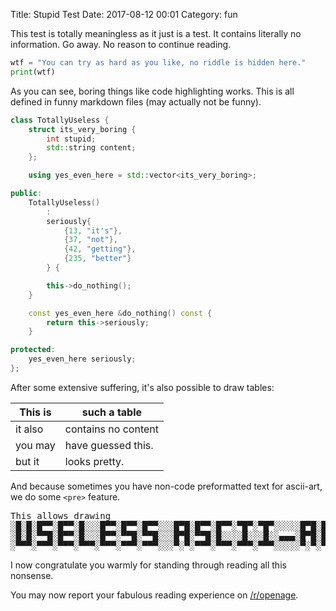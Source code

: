 Title: Stupid Test
Date: 2017-08-12 00:01
Category: fun

This test is totally meaningless as it just is a test.
It contains literally no information. Go away. No reason to continue reading.

``` python
wtf = "You can try as hard as you like, no riddle is hidden here."
print(wtf)
```

As you can see, boring things like code highlighting works.
This is all defined in funny markdown files (may actually not be funny).

``` c++
class TotallyUseless {
    struct its_very_boring {
        int stupid;
        std::string content;
    };

    using yes_even_here = std::vector<its_very_boring>;

public:
    TotallyUseless()
        :
        seriously{
            {13, "it's"},
            {37, "not"},
            {42, "getting"},
            {235, "better"}
        } {

        this->do_nothing();
    }

    const yes_even_here &do_nothing() const {
        return this->seriously;
    }

protected:
    yes_even_here seriously;
};
```


After some extensive suffering, it's also possible to draw tables:

This is | such a table
--------|-------------
it also | contains no content
you may | have guessed this.
but it  | looks pretty.

And because sometimes you have non-code preformatted text for ascii-art,
we do some `<pre>` feature.

<pre>
This allows drawing
░█░█░█▀▀░█▀▀░█░░░█▀▀░█▀▀░█▀▀░░░█▀█░█▀▀░█▀▀░▀█▀░▀█▀░░░░░█▀█░█▀▄░▀█▀░█
░█░█░▀▀█░█▀▀░█░░░█▀▀░▀▀█░▀▀█░░░█▀█░▀▀█░█░░░░█░░░█░░▄▄▄░█▀█░█▀▄░░█░░▀
░▀▀▀░▀▀▀░▀▀▀░▀▀▀░▀▀▀░▀▀▀░▀▀▀░░░▀░▀░▀▀▀░▀▀▀░▀▀▀░▀▀▀░░░░░▀░▀░▀░▀░░▀░░▀
</pre>

I now congratulate you warmly for standing through reading all this nonsense.

You may now report your fabulous reading experience on [/r/openage](https://reddit.com/r/openage).
